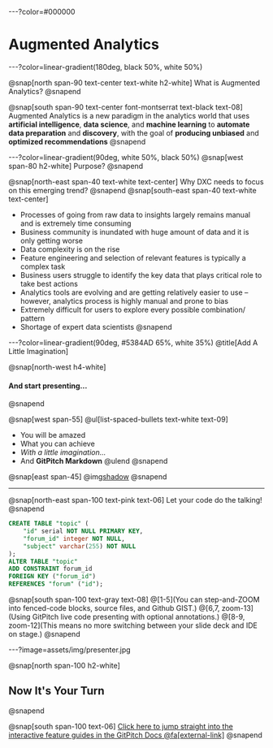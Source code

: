---?color=#000000
# Augmented Analytics

---?color=linear-gradient(180deg, black 50%, white 50%)

@snap[north span-90 text-center text-white h2-white]
What is Augmented Analytics?
@snapend

@snap[south span-90 text-center font-montserrat text-black text-08]
Augmented Analytics is a new paradigm in the analytics world that uses **artificial intelligence**, **data science**, and **machine learning** to **automate data preparation** and **discovery**, with the goal of **producing unbiased** and **optimized recommendations**
@snapend

---?color=linear-gradient(90deg, white 50%, black 50%)
@snap[west span-80 h2-white]
Purpose?
@snapend

@snap[north-east span-40 text-white text-center]
Why DXC needs to focus on this emerging trend?
@snapend
@snap[south-east span-40 text-white text-center]
- Processes of going from raw data to insights largely remains manual and is extremely time consuming
- Business community is inundated with huge amount of data and it is only getting worse
- Data complexity is on the rise
- Feature engineering and selection of relevant features is typically a complex task
- Business users struggle to identify the key data that plays critical role to take best actions
- Analytics tools are evolving and are getting relatively easier to use – however, analytics process is highly manual and prone to bias
- Extremely difficult for users to explore every possible combination/ pattern
- Shortage of expert data scientists
@snapend

---?color=linear-gradient(90deg, #5384AD 65%, white 35%)
@title[Add A Little Imagination]

@snap[north-west h4-white]
#### And start presenting...
@snapend

@snap[west span-55]
@ul[list-spaced-bullets text-white text-09]
- You will be amazed
- What you can achieve
- *With a little imagination...*
- And **GitPitch Markdown**
@ulend
@snapend

@snap[east span-45]
@img[shadow](assets/img/conference.png)
@snapend

---

@snap[north-east span-100 text-pink text-06]
Let your code do the talking!
@snapend

```sql zoom-18
CREATE TABLE "topic" (
    "id" serial NOT NULL PRIMARY KEY,
    "forum_id" integer NOT NULL,
    "subject" varchar(255) NOT NULL
);
ALTER TABLE "topic"
ADD CONSTRAINT forum_id
FOREIGN KEY ("forum_id")
REFERENCES "forum" ("id");
```

@snap[south span-100 text-gray text-08]
@[1-5](You can step-and-ZOOM into fenced-code blocks, source files, and Github GIST.)
@[6,7, zoom-13](Using GitPitch live code presenting with optional annotations.)
@[8-9, zoom-12](This means no more switching between your slide deck and IDE on stage.)
@snapend


---?image=assets/img/presenter.jpg

@snap[north span-100 h2-white]
## Now It's Your Turn
@snapend

@snap[south span-100 text-06]
[Click here to jump straight into the interactive feature guides in the GitPitch Docs @fa[external-link]](https://gitpitch.com/docs/getting-started/tutorial/)
@snapend
